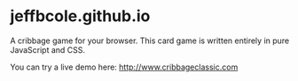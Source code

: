 # jeffbcole.github.io

A cribbage game for your browser.  This card game is written entirely in pure JavaScript and CSS.

You can try a live demo here: http://www.cribbageclassic.com
